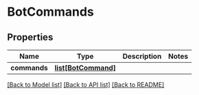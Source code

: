 # BotCommands

## Properties
Name | Type | Description | Notes
------------ | ------------- | ------------- | -------------
**commands** | [**list[BotCommand]**](BotCommand.md) |  | 

[[Back to Model list]](../README.md#documentation-for-models) [[Back to API list]](../README.md#documentation-for-api-endpoints) [[Back to README]](../README.md)

